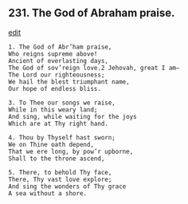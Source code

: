 
## 231.  The God of Abraham praise.
[edit](https://docs.google.com/document/d/1hzHY5E5mmUqiXKdhl8E4k0uIOGxHxEoX/edit?mode=html)



    1. The God of Abr’ham praise,
    Who reigns supreme above!
    Ancient of everlasting days,
    The God of sov’reign love.2 Jehovah, great I am—
    The Lord our righteousness;
    We hail the blest triumphant name, 
    Our hope of endless bliss.

    3. To Thee our songs we raise,
    While in this weary land;
    And sing, while waiting for the joys 
    Which are at Thy right hand.

    4. Thou by Thyself hast sworn;
    We on Thine oath depend,
    That we ere long, by pow’r upborne, 
    Shall to the throne ascend,

    5. There, to behold Thy face,
    There, Thy vast love explore; 
    And sing the wonders of Thy grace 
    A sea without a shore.

